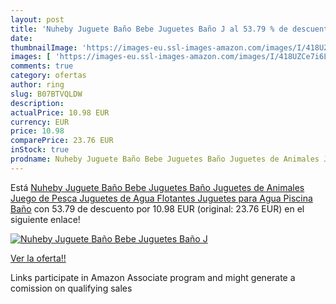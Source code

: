 ```yaml
---
layout: post
title: 'Nuheby Juguete Baño Bebe Juguetes Baño J al 53.79 % de descuento'
date: 
thumbnailImage: 'https://images-eu.ssl-images-amazon.com/images/I/418UZCe7i6L._SL200_.jpg'
images: [ 'https://images-eu.ssl-images-amazon.com/images/I/418UZCe7i6L._SL200_.jpg' ]
comments: true
category: ofertas
author: ring
slug: B07BTVQLDW
description:
actualPrice: 10.98 EUR
currency: EUR
price: 10.98
comparePrice: 23.76 EUR
inStock: true
prodname: Nuheby Juguete Baño Bebe Juguetes Baño Juguetes de Animales Juego de Pesca Juguetes de Agua Flotantes Juguetes para Agua Piscina Baño
---
```


Está [Nuheby Juguete Baño Bebe Juguetes Baño Juguetes de Animales Juego de Pesca Juguetes de Agua Flotantes Juguetes para Agua Piscina Baño](https://www.amazon.es/dp/B07BTVQLDW/?tag=tolees-21) con 53.79 de descuento por 10.98 EUR (original: 23.76 EUR) en el siguiente enlace!

[![Nuheby Juguete Baño Bebe Juguetes Baño J](https://images-eu.ssl-images-amazon.com/images/I/418UZCe7i6L._SL200_.jpg)](https://www.amazon.es/dp/B07BTVQLDW/?tag=tolees-21)

[Ver la oferta!!](https://www.amazon.es/dp/B07BTVQLDW/?tag=tolees-21)

Links participate in Amazon Associate program and might generate a comission on qualifying sales


